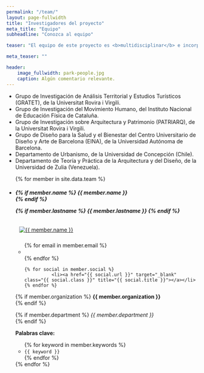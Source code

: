 ```yaml
---
permalink: "/team/"
layout: page-fullwidth
title: "Investigadores del proyecto"
meta_title: "Equipo"
subheadline: "Conozca al equipo"

teaser: "El equipo de este proyecto es <b>multidisciplinar</b> e incorpora un total de <b>XX investigadores</b> de los siguientes grupos de investigación:"

meta_teaser: ""

header:
    image_fullwidth: park-people.jpg
    caption: Algún comentario relevante.
---
```

- Grupo de Investigación de Análisis Territorial y Estudios Turísticos (GRATET), de la Universitat Rovira i Virgili.
- Grupo de Investigación del Movimiento Humano, del Instituto Nacional de Educación Física de Cataluña.
- Grupo de Investigación sobre Arquitectura y Patrimonio (PATRIARQ), de la Universitat Rovira i Virgili.
- Grupo de Diseño para la Salud y el Bienestar del Centro Universitario de Diseño y Arte de Barcelona (EINA), de la Universidad Autónoma de Barcelona.
- Departamento de Urbanismo, de la Universidad de Concepción (Chile).
- Departamento de Teoría y Práctica de la Arquitectura y del Diseño, de la Universidad de Zulia (Venezuela).


<ul class="small-block-grid-2 medium-block-grid-3 large-block-grid-4">


{% for member in site.data.team %}


<li>
<div itemscope itemtype="http://schema.org/Person">

<h5>
{% if member.name %}
	{{ member.name }}<br>
{% endif %}

{% if member.lastname %}
	{{ member.lastname }}
{% endif %}
</h5>


<!-- click on image will navigate to the personal website -->
<a class="th" href="{{ member.social.first.url }}">
<img src="{{ member.pic  | prepend: "/images/team/" | prepend: "https://gratet.github.io/restaura"  }}" alt="{{ member.name }}" style="padding:10px">
</a>

<!-- social media icons -->
<ul class="inline-list">
	{% for email in member.email %}
              <li><a href="mailto:{{ email.url }}?subject=Proyecto RESTAURA" class="{{ email.class }}" title="{{ email.title }}"></a></li>
	{% endfor %}


	{% for social in member.social %}
              <li><a href="{{ social.url }}" target="_blank" class="{{ social.class }}" title="{{ social.title }}"></a></li>
	{% endfor %}
</ul><!-- /.inline-list -->


{% if member.organization %}
	<strong>{{ member.organization }}</strong><br/>
{% endif %}

{% if member.department %}
	<i>{{ member.department }}</i><br/>
{% endif %}


<strong>Palabras clave:</strong>
<ul>
{% for keyword in member.keywords %}
	<li><code class="highlighter-rouge">{{ keyword }}</code></li>
{% endfor %}
</ul>



</div> <!-- http://schema.org/Person -->
</li>
{% endfor %}
